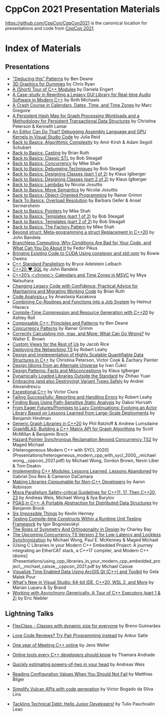 CppCon 2021 Presentation Materials
==================================

https://github.com/CppCon/CppCon2021 is the canonical location for presentations
and code from [CppCon 2021](http://cppcon.org).

# Index of Materials

## Presentations

- ["Deducing this" Patterns](Presentations/deducing_this_patterns__ben_deane__cppcon_2021.pdf) by Ben Deane
- [3D Graphics for Dummies](Presentations/3d_graphics_for_dummies__chris_ryan__cppcon_2021.pdf) by Chris Ryan
- [A (Short) Tour of C++ Modules](Presentations/a_short_tour_of_cpp_modules__daniela_engert__cppcon_2021.pdf) by Daniela Engert
- [A Case-study in Rewriting a Legacy GUI Library for Real-time Audio Software in Modern C++](Presentations/rewriting_a_legacy_gui_library_for_realtime_audio_software__roth_michaels__cppcon_2021.pdf) by Roth Michaels
- [A Crash Course in Calendars, Dates, Time, and Time Zones](Presentations/a_crash_course_in_calendars_dates_time_and_time_zones__marc_gregoire__cppcon_2021.pdf) by Marc Gregoire
- [A Persistent Hash Map for Graph Processing Workloads and a Methodology for Persistent Transactional Data Structures](Presentations/a_persistent_hash_map_for_graph_processing_workloads__christina_peterson__cppcon__2021.pdf) by Christina Peterson & Kenneth Lamar
- [An Editor Can Do That? Debugging Assembly Language and GPU Kernels in Visual Studio Code](Presentations/debugging_assembly_language_and_gpu_kernels_in_vscode__julia_reid__cppcon_2021.pdf) by Julia Reid
- [Back to Basics: Algorithmic Complexity](Presentations/back_to_basics_algorithmic_complexity__adam_kirsh__cppcon_2021.pdf) by Amir Kirsh & Adam Segoli Schubert
- [Back to Basics: Casting](Presentations/back_to_basics_casting__brian_ruth__cppcon_2021.pdf) by Brian Ruth
- [Back to Basics: Classic STL](Presentations/back_to_basics_classic_stl__bob_steagall__cppcon_2021.pdf) by Bob Steagall
- [Back to Basics: Concurrency](Presentations/back_to_basics_concurrency__mike_shah__cppcon_2021.pdf) by Mike Shah
- [Back to Basics: Debugging Techniques](Presentations/back_to_basics_debugging_techniques__bob_steagall__cppcon_2021.pdf) by Bob Steagall
- [Back to Basics: Designing Classes (part 1 of 2)](Presentations/back_to_basics_designing_classes_part_1__klaus_iglberger__cppcon_2021.pdf) by Klaus Iglberger
- [Back to Basics: Designing Classes (part 2 of 2)](Presentations/back_to_basics_designing_classes_part_2__klaus_iglberger__cppcon_2021.pdf) by Klaus Iglberger
- [Back to Basics: Lambdas](Presentations/back_to_basics_lambdas__nicolai_josuttis__cppcon_2021.pdf) by Nicolai Josuttis
- [Back to Basics: Move Semantics](Presentations/back_to_basics_move_semantics__nicolai_josuttis__cppcon_2021.pdf) by Nicolai Josuttis
- [Back to Basics: Object-Oriented Programming](Presentations/back_to_basics_object_oriented_programming__rainer_grimm__cppcon_2021.pdf) by Rainer Grimm
- [Back To Basics: Overload Resolution](Presentations/back_to_basics_overload_resolution__barbara_geller__cppcon_2021.pdf) by Barbara Geller & Ansel Sermersheim
- [Back to Basics: Pointers](Presentations/back_to_basics_pointers__mike_shah__cppcon_2021.pdf) by Mike Shah
- [Back to Basics: Templates (part 1 of 2)](Presentations/back_to_basics_templates_part_1__bob_steagall__cppcon_2021.pdf) by Bob Steagall
- [Back to Basics: Templates (part 2 of 2)](Presentations/back_to_basics_templates_part_2__bob_steagall__cppcon_2021.pdf) by Bob Steagall
- [Back to Basics: The Factory Pattern](Presentations/back_to_basics_the_factory_pattern__mike_shah__cppcon_2021.pdf) by Mike Shah
- [Beyond struct: Meta-programming a struct Replacement in C++20](beyond_struct_metaprogramming_a_struct_replacement_in_cpp20__john_bandella__cppcon_2021.pdf) by John Bandela
- [Branchless Computing: Why Conditions Are Bad for Your Code, and What Can You Do About It](Presentations/branchless_computing_why_conditions_are_bad_for_your_code__fedor_pikus__cppcon_2021.pdf) by Fedor Pikus
- [Bringing Existing Code to CUDA Using constexpr and std::pmr](Presentations/bringing_existing_code_to_cuda_using_constexpr_and_stdpmr__bowie_owens__cppcon_2021.pdf) by Bowie Owens
- [C++ Standard Parallelism](Presentations/cpp_standard_parallelism__bryce_adelstein_lelbach__cppcon_2021.pdf) by Bryce Adelstein Lelbach
- [C++20 ❤ SQL](Presentations/cpp20_loves_sql__john_bandela__cppcon_2021.pdf) by John Bandela
- [C++20’s ＜chrono＞ Calendars and Time Zones in MSVC](Presentations/cpp20_chrono_calendars_and_time_zones_in_msvc__miya_natsuhara__cppcon_2021.pdf) by Miya Natsuhara
- [Changing Legacy Code with Confidence: Practical Advice for Maintaining and Migrating Working Code](Presentations/changing_legacy_code.pdf) by Brian Ruth
- [Code Analysis++](Presentations/code_analysis__anastasia_kazakova__cppcon_2021.pdf) by Anastasia Kazakova
- [Combining Co-Routines and Functions into a Job System](Presentations/combining_coroutines_and_functions_into_a_job_system__helmut_hlavacs__cppcon_2021.pdf) by Helmut Hlavacs
- [Compile-Time Compression and Resource Generation with C++20](Presentations/compile_time_compression_and_resource_generation_with_cpp20__ashley_roll__cppcon_2021.pdf) by Ashley Roll
- [Composable C++: Principles and Patterns](Presentations/composable_cpp20_principles_and_patterns__ben_deane__cppcon_2021.pdf) by Ben Deane
- [Concurrency Patterns](Presentations/concurrency_patterns__rainer_grimm__cppcon_2021.pdf) by Rainer Grimm
- [Correctly Calculating min, max, and More: What Can Go Wrong?](Presentations/correctly_calculating_min_max_and_more__walter_brown__cppcon_2021.pdf) by Walter E. Brown
- [Custom Views for the Rest of Us](Presentations/custom_view_for_the_rest_of_us__jacob_rice__cppcon_2021.pdf) by Jacob Rice
- [Deploying the Networking TS](Presentations/deploying_the_networking_ts__robert_leahy__cppcon_2021.pdf) by Robert Leahy
- [Design and Implementation of Highly Scalable Quantifiable Data Structures in C++](Presentations/design_and_implementation_of_high_scalable_quantifiable_data_structures_in_cpp__christina_peterson__cppcon_2021.pdf) by Christina Peterson, Victor Cook & Zachary Painter
- [Design Idioms from an Alternate Universe](Presentations/design_idioms_from_an_alternate_universe__ivan_cukic__cppcon_2021.pdf) by Ivan Čukić
- [Design Patterns: Facts and Misconceptions](Presentations/design_patterns_facts_and_misconceptions__klaus_iglberger__cppcon_2021.pdf) by Klaus Iglberger
- [Dynamically Loaded Libraries Outside the Standard](Presentations/dynamically_loaded_libraries_outside_the_standard__zhihao_yuan__cppcon_2021.pdf) by Zhihao Yuan
- [Embracing (and also Destroying) Variant Types Safely](Presentations/embracing_and_destroying_variant_types_safely__andrei_alexandrescu__cppcon_2021.pdf) by Andrei Alexandrescu
- [Exceptional C++](Presentations/exceptional_cpp__victor_ciura__cppcon_2021.pdf) by Victor Ciura
- [Failing Successfully: Reporting and Handling Errors](Presentations/failing_successfully_reporting_and_handling_errors__robert_leahy__cppcon_2021.pdf) by Robert Leahy
- [Finding Bugs Using Path-Sensitive Static Analysis](Presentations/finding_bugs_using_path_sensitive_static_analysis__gabor_horvath__cppcon_2021.pdf) by Gabor Horvath
- [From Eager Futures/Promises to Lazy Continuations: Evolving an Actor Library Based on Lessons Learned from Large-Scale Deployments](Presentations/from_eager_futures_and_promises_to_lazy_continuations__benjamin_hindman__cppcon_2021.pdf) by Benjamin Hindman
- [Generic Graph Libraries in C++20](Presentations/generic_graph_libraries_in_cpp20__phil_ratzloff__cppcon_2021.pdf) by Phil Ratzloff & Andrew Lumsdaine
- [GraphBLAS: Building a C++ Matrix API for Graph Algorithms](Presentations/graphblas_building_a_cpp_matrix_api_for_graph_algorithms__scott_mcmillan__cppcon_2021.pdf) by Scott McMillan & Benjamin Brock
- [Hazard Pointer Synchronous Reclamation Beyond Concurrency TS2](Presentations/hazard_pointer_synchronous_reclamation_beyond_concurrency_ts2__maged_michael__cppcon_2021.pdf) by Maged Michael
- [Heterogeneous Modern C++ with SYCL 2020](Presentations/heterogeneous_modern_cpp_with_sycl_2000__michael wong__cppcon_2021.pdf) by Michael Wong, Gordon Brown, Nevin Liber & Tom Deakin
- [Implementing C++ Modules: Lessons Learned, Lessons Abandoned](Presentations/implementing_cpp_modules_lessons_learned_and_abandoned__gabriel_dos_reis__cppcon_2021.pdf) by Gabriel Dos Reis & Cameron DaCamara
- [Making Libraries Consumable for Non-C++ Developers](Presentations/making_libraries_consumable_for_non_cpp_developers__aaron_robinson__cppcon_2021.pdf) by Aaron Robinson
- [Misra Parallelism Safety-critical Guidelines for C++11, 17, Then C++20, 23](Presentations/misra_parallelism_safery_critical_guidelines_for_cpp11_cpp17_cpp20_cpp23__andreas_weis__cppcon_2021.pdf) by Andreas Weis, Michael Wong & Ilya Burylov
- [PGAS in C++: A Portable Abstraction for Distributed Data Structures](Presentations/pgas_in_cpp_a_portable_abstraction_for_distributed_data_structure__benjamin_brock__cppcon_2021.pdf) by Benjamin Brock
- [Six Impossible Things](Presentations/six_impossible_things__kevlin_henney__cppcon_2021.pdf) by Kevlin Henney
- [Testing Compile-time Constructs Within a Runtime Unit Testing Framework](Presentations/testing_compile_time_constructs_within_a_runtime_unit_testing_framework__igor_bogoslavski__cppcon_2021.pdf) by Igor Bogoslavskyi
- [The Roles of Symmetry And Orthogonality In Design](Presentations/the_roles_of_symmetry_and_orthogonality_in_design__charley_bay__cppcon_2021.pdf) by Charley Bay
- [The Upcoming Concurrency TS Version 2 for Low-Latency and Lockless Synchronization](Presentations/the_upcoming_concurrency_ts_2_for_low_latency_and_lockless_synchronization__michael_wong__cppcon_2021.pdf) by Michael Wong, Paul E. McKenney & Maged Michael
- [Using C Libraries in your Modern C++ Embedded Project: A journey integrating an EtherCAT stack, a C++17 compiler, and Modern C++ idioms](Presentations/using_cpp_libraries_in_your_modern_cpp_embedded_project__michael_caisse__cppcon_2021.pdf by Michael Caisse
- [Visualize Time Enabled Data Using ArcGIS Qt (C++) and Toolkit](Presentations/visualize_time_enabled_data_using_arcgis_qt_and_toolkit__gela_malek_pour__cppcon_2021.pdf) by Gela Malek Pour
- [What's New in Visual Studio: 64-bit IDE, C++20, WSL 2, and More](Presentations/whats_new_in_visual_studio_64bit_ide_cpp20_wsl2_amd_more__marian_luparu__cppcon_2021.pdf) by Marian Luparu & Sy Brand
- [Working with Asynchrony Generically: A Tour of C++ Executors (part 1 & 2)](Presentations/working_with_asynchrony_generically_a_tour_of_cpp_executors__eric_niebler__cppcon_2021.pdf) by Eric Niebler

## Lightning Talks



- [FlexClass - Classes with dynamic size for everyone](https://github.com/CppCon/CppCon2021/blob/main/Lightning%20Talk%20Slides/Breno%20Guimar%C4%88es%20_%20FlexClass.pptx) by Breno Guimarães



- [Love Code Reviews? Try Pair Programming instead](https://github.com/CppCon/CppCon2021/blob/main/Lightning%20Talk%20Slides/Ankur%20Satle%20_%20Ankur%20Satle%20_%20Like%20Code%20Reviews%20_%20Try%20Pair%20Programming%20_%20You'll%20love%20it!.pdf) by Ankur Satle
- [One year of Meeting C++ online](https://github.com/CppCon/CppCon2021/blob/main/Lightning%20Talk%20Slides/Jens%20Weller%20_%20OneYearMeetingCppOnline.pdf) by Jens Weller
- [Online tools every C++ developers should know](https://github.com/CppCon/CppCon2021/blob/main/Lightning%20Talk%20Slides/Thamara%20Andrade%20_%20Thamara%20Andrade%20_%20Online%20tools%20for%20C%2B%2B%20developers.pdf) by Thamara Andrade
- [Quickly estimating powers-of-two in your head](https://github.com/CppCon/CppCon2021/blob/main/Lightning%20Talk%20Slides/Andreas%20Weis%20_%20Quickly%20Estimating%20Powers_of_Two.pdf) by Andreas Weis
- [Reading Configuration Values When You Should Not Fail](https://github.com/CppCon/CppCon2021/blob/main/Lightning%20Talk%20Slides/Matthias%20Bilger%20_%20CPPcon2021.pdf) by Matthias Bilger

- [Simplify Vulcan APIs with code generation](https://github.com/CppCon/CppCon2021/blob/main/Lightning%20Talk%20Slides/Victor%20Bogado%20_%20Code%20generation%20for%20Vulkan%20Initialization.pdf) by Victor Bogado da Silva Lins
- [Tackling Technical Debt: Hello Junior Developers!](https://github.com/CppCon/CppCon2021/blob/main/Lightning%20Talk%20Slides/Tulio%20Paschoalin%20Leao%20_%20Solving%20Technical%20Debt%20_%20Tulio%20Paschoalin%20Leao.pdf) by Tulio Paschoalin Leao
